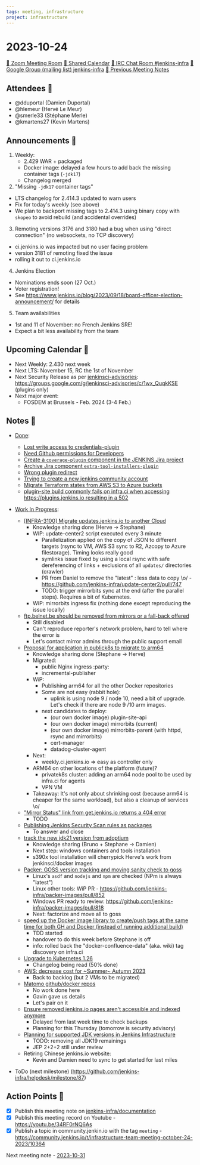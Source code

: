 ```yaml
---
tags: meeting, infrastructure
project: infrastructure
---
```

<!-- markdownlint-disable MD026-->

# 2023-10-24

[:movie_camera: Zoom Meeting Room](https://zoom.us/j/92454301214?pwd=aEVoUi9EanpaakN3L1ZxRlpDQk5Ddz09)
[:calendar: Shared Calendar](https://jenkins.io/event-calendar/)
[:speech_balloon: IRC Chat Room #jenkins-infra](https://jenkins.io/chat/#jenkins-infra)
[:email: Google Group (mailing list) jenkins-infra](https://groups.google.com/g/jenkins-infra)
[🧠 Previous Meeting Notes](https://github.com/jenkins-infra/documentation/blob/main/meetings/2023-10-17.md)

## Attendees 👥


<!-- Handles are community.jenkins.io handles -->

* @dduportal (Damien Duportal)
* @hlemeur (Hervé Le Meur)
* @smerle33 (Stéphane Merle)
* @kmartens27 (Kevin Martens)

## Announcements :loudspeaker:

1. Weekly: 
   * 2.429 WAR + packaged
   * Docker image: delayed a few hours to add back the missing container tags (`-jdk17`)
   * Changelog merged
2. "Missing `-jdk17` container tags"
  * LTS changelog for 2.414.3 updated to warn users
  * Fix for today's weekly (see above)
  * We plan to backport missing tags to 2.414.3 using binary copy with `skopeo` to avoid rebuild (and accidental overrides)
3. Remoting versions 3176 and 3180 had a bug when using "direct connection" (no websockets, no TCP discovery)
  * ci.jenkins.io was impacted but no user facing problem
  * version 3181 of remoting fixed the issue
  * rolling it out to ci.jenkins.io
4. Jenkins Election
  * Nominations ends soon (27 Oct.)
  * Voter registration!
  * See https://www.jenkins.io/blog/2023/09/18/board-officer-election-announcement/ for details
5. Team availabilities
  * 1st and 11 of November: no French Jenkins SRE!
  * Expect a bit less availability from the team

## Upcoming Calendar 📆

* Next Weekly: 2.430 next week
* Next LTS: November 15, RC the 1st of November
* Next Security Release as per [jenkinsci-advisories](https://groups.google.com/g/jenkinsci-advisories): https://groups.google.com/g/jenkinsci-advisories/c/1wx_QuqkKSE (plugins only)
* Next major event:
    * FOSDEM at Brussels - Feb. 2024 (3-4 Feb.)

## Notes :book:

* [Done](https://github.com/jenkins-infra/helpdesk/milestone/86?closed=1):
  * [Lost write access to credentials-plugin](https://github.com/jenkins-infra/helpdesk/issues/3797)
  * [Need Github permissions for Developers](https://github.com/jenkins-infra/helpdesk/issues/3796)
  * [Create a `coverage-plugin` component in the JENKINS Jira project](https://github.com/jenkins-infra/helpdesk/issues/3795)
  * [Archive Jira component `extra-tool-installers-plugin`](https://github.com/jenkins-infra/helpdesk/issues/3794)
  * [Wrong plugin redirect](https://github.com/jenkins-infra/helpdesk/issues/3791)
  * [Trying to create a new jenkins community account](https://github.com/jenkins-infra/helpdesk/issues/3782)
  * [Migrate Terraform states from AWS S3 to Azure buckets ](https://github.com/jenkins-infra/helpdesk/issues/3762)
  * [plugin-site build commonly fails on infra.ci when accessing https://plugins.jenkins.io resulting in a 502](https://github.com/jenkins-infra/helpdesk/issues/3697)

* [Work In Progress](https://github.com/jenkins-infra/helpdesk/milestone/86):
  * [[INFRA-3100] Migrate updates.jenkins.io to another Cloud](https://github.com/jenkins-infra/helpdesk/issues/2649)
      * Knowledge sharing done (Herve -> Stephane)
      * WIP: update-center2 script executed every 3 minute 
          * Parallelization applied on the copy of JSON to different targets (rsync to VM, AWS S3 sync to R2, Azcopy to Azure filestorage). Timing looks really good
          * symlinks issue fixed by using a local rsync with safe dereferencing of links + exclusions of all `updates/` directories (crawler)
          * PR from Daniel to remove the "latest" : less data to copy \o/ - https://github.com/jenkins-infra/update-center2/pull/747
          * TODO: trigger mirrorbits sync at the end (after the parallel steps). Requires a bit of Kubernetes.
      * WIP: mirrorbits ingress fix (nothing done except reproducing the issue locally)
  * [ftp.belnet.be should be removed from mirrors or a fall-back offered](https://github.com/jenkins-infra/helpdesk/issues/3784)
      * Still disabled
      * Can't reproduce reporter's network problem, hard to tell where the error is
      * Let's contact mirror admins through the public support email
  * [Proposal for application in publick8s to migrate to arm64](https://github.com/jenkins-infra/helpdesk/issues/3619)
      * Knowledge sharing done (Stephane -> Herve)
      * Migrated:
          * public Nginx ingress :party:
          * incremental-publisher
      * WiP:
          * Publishing arm64 for all the other Docker repositories
          * Some are not easy (rabbit hole):
              * uplink is using node 9 / node 10, need a bit of upgrade. Let's check if there are node 9 /10 arm images.
          * next candidates to deploy:
              * (our own docker image) plugin-site-api
              * (our own docker image) mirrorbits (current)
              * (our own docker image) mirrorbits-parent (with httpd, rsync and mirrorbits)
              * cert-manager
              * datadog-cluster-agent
      * Next:
          * weekly.ci.jenkins.io => easy as controller only
      * ARM64 on other locations of the platform (future)?
          * privatek8s cluster: adding an arm64 node pool to be used by infra.ci for agents
          * VPN VM
      * Takeaway: It's not only about shrinking cost (because arm64 is cheaper for the same workload), but also a cleanup of services \o/
  * ["Mirror Status" link from get.jenkins.io returns a 404 error](https://github.com/jenkins-infra/helpdesk/issues/3790)
      * TODO
  * [Publishing Jenkins Security Scan rules as packages](https://github.com/jenkins-infra/helpdesk/issues/3789)
      * To answer and close
  * [track the new jdk21 version from adoptium](https://github.com/jenkins-infra/helpdesk/issues/3783)
      * Knowledge sharing (Bruno + Stephane -> Damien)
      * Next step: windows containers and tools installation
      * s390x tool installation will cherrypick Herve's work from jenkinsci/docker images
  * [Packer: GOSS version tracking and moving sanity check to goss](https://github.com/jenkins-infra/helpdesk/issues/3763)
      * Linux's `asdf` and `nodejs` and `npm` are checked (NPm is always "latest")
      * Linux other tools: WiP PR - https://github.com/jenkins-infra/packer-images/pull/852
      * Windows PR ready to review: https://github.com/jenkins-infra/packer-images/pull/818
      * Next: factorize and move all to goss
  * [speed up the Docker image library to create/push tags at the same time for both GH and Docker (instead of running additional build)](https://github.com/jenkins-infra/helpdesk/issues/3751)
      * TDD started
      * handover to do this week before Stephane is off
      * info: rolled back the "docker-confluence-data" (aka. wiki) tag discovery on infra.ci
  * [Upgrade to Kubernetes 1.26](https://github.com/jenkins-infra/helpdesk/issues/3683)
      * Changelog being read (50% done)
  * [AWS: decrease cost for ~Summer~ Autumn 2023](https://github.com/jenkins-infra/helpdesk/issues/3662)
      * Back to backlog (but 2 VMs to be migrated)
  * [Matomo github/docker repos](https://github.com/jenkins-infra/helpdesk/issues/3602)
      * No work done here
      * Gavin gave us details
      * Let's pair on it
  * [Ensure removed jenkins.io pages aren't accessible and indexed anymore](https://github.com/jenkins-infra/helpdesk/issues/3360)
      * Delayed from last week time to check backups
      * Planning for this Thursday (tomorrow is security advisory)
  * [Planning for supported JDK versions in Jenkins Infrastructure](https://github.com/jenkins-infra/helpdesk/issues/3289)
      * TODO: removing all JDK19 remainings
      * JEP 2+2+2 still under review
  * Retiring Chinese jenkins.io website:
      * Kevin and Damien need to sync to get started for last miles

* ToDo (next milestone) (https://github.com/jenkins-infra/helpdesk/milestone/87)

## Action Points :muscle:

<!-- How To: https://github.com/jenkins-infra/runbooks/tree/main/meetings -->
* [x] Publish this meeting note on [jenkins-infra/documentation](https://github.com/jenkins-infra/documentation) 
* [x] Publish this meeting record on Youtube - https://youtu.be/34RF0rNQ6As
* [x] Publish a topic in community.jenkin.io with the tag `meeting` - https://community.jenkins.io/t/infrastructure-team-meeting-october-24-2023/10364

Next meeting note - [2023-10-31](https://github.com/jenkins-infra/documentation/blob/main/meetings/2023-10-31.md) 